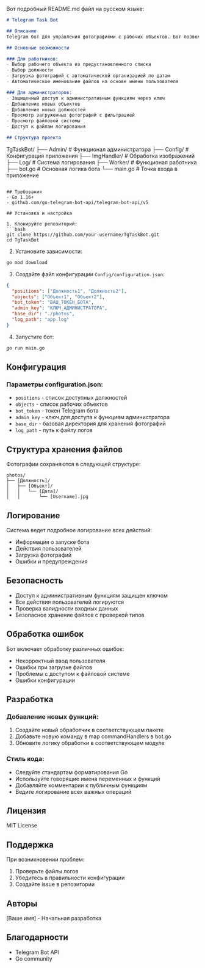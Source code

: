 Вот подробный README.md файл на русском языке:

```markdown
# Telegram Task Bot

## Описание
Telegram бот для управления фотографиями с рабочих объектов. Бот позволяет работникам загружать фотографии с различных объектов, а администраторам - управлять и просматривать загруженные материалы.

## Основные возможности

### Для работников:
- Выбор рабочего объекта из предустановленного списка
- Выбор должности
- Загрузка фотографий с автоматической организацией по датам
- Автоматическое именование файлов на основе имени пользователя

### Для администраторов:
- Защищенный доступ к административным функциям через ключ
- Добавление новых объектов
- Добавление новых должностей
- Просмотр загруженных фотографий с фильтрацией
- Просмотр файловой системы
- Доступ к файлам логирования

## Структура проекта

```
TgTaskBot/
├── Admin/          # Функционал администратора
├── Config/         # Конфигурация приложения
├── ImgHandler/     # Обработка изображений
├── Log/           # Система логирования
├── Worker/        # Функционал работника
├── bot.go         # Основная логика бота
└── main.go        # Точка входа в приложение
```

## Требования
- Go 1.16+
- github.com/go-telegram-bot-api/telegram-bot-api/v5

## Установка и настройка

1. Клонируйте репозиторий:
```bash
git clone https://github.com/your-username/TgTaskBot.git
cd TgTaskBot
```

2. Установите зависимости:
```bash
go mod download
```

3. Создайте файл конфигурации `Config/configuration.json`:
```json
{
  "positions": ["Должность1", "Должность2"],
  "objects": ["Объект1", "Объект2"],
  "bot_token": "ВАШ_ТОКЕН_БОТА",
  "admin_key": "КЛЮЧ_АДМИНИСТРАТОРА",
  "base_dir": "./photos",
  "log_path": "app.log"
}
```

4. Запустите бот:
```bash
go run main.go
```

## Конфигурация

### Параметры configuration.json:
- `positions` - список доступных должностей
- `objects` - список рабочих объектов
- `bot_token` - токен Telegram бота
- `admin_key` - ключ для доступа к функциям администратора
- `base_dir` - базовая директория для хранения фотографий
- `log_path` - путь к файлу логов

## Структура хранения файлов

Фотографии сохраняются в следующей структуре:
```
photos/
├── [Должность]/
│   ├── [Объект]/
│   │   └── [Дата]/
│   │       └── [Username].jpg
```

## Логирование

Система ведет подробное логирование всех действий:
- Информация о запуске бота
- Действия пользователей
- Загрузка фотографий
- Ошибки и предупреждения

## Безопасность

- Доступ к административным функциям защищен ключом
- Все действия пользователей логируются
- Проверка валидности входных данных
- Безопасное хранение файлов с проверкой типов

## Обработка ошибок

Бот включает обработку различных ошибок:
- Некорректный ввод пользователя
- Ошибки при загрузке файлов
- Проблемы с доступом к файловой системе
- Ошибки конфигурации

## Разработка

### Добавление новых функций:
1. Создайте новый обработчик в соответствующем пакете
2. Добавьте новую команду в map commandHandlers в bot.go
3. Обновите логику обработки в соответствующем модуле

### Стиль кода:
- Следуйте стандартам форматирования Go
- Используйте говорящие имена переменных и функций
- Добавляйте комментарии к публичным функциям
- Ведите логирование всех важных операций

## Лицензия

MIT License

## Поддержка

При возникновении проблем:
1. Проверьте файлы логов
2. Убедитесь в правильности конфигурации
3. Создайте issue в репозитории

## Авторы

[Ваше имя] - Начальная разработка

## Благодарности

- Telegram Bot API
- Go community
```
